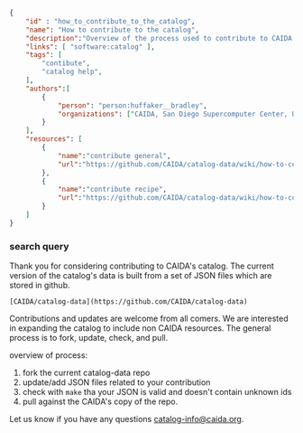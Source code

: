 ~~~json
{
    "id" : "how_to_contribute_to_the_catalog",
    "name": "How to contribute to the catalog",
    "description":"Overview of the process used to contribute to CAIDA's catalog.",
    "links": [ "software:catalog" ],
    "tags": [
        "contibute",
        "catalog help",
    ],
    "authors":[
        {
            "person": "person:huffaker__bradley",
            "organizations": ["CAIDA, San Diego Supercomputer Center, University of California San Diego"]
        }
    ],
    "resources": [
        {
            "name":"contribute general",
            "url":"https://github.com/CAIDA/catalog-data/wiki/how-to-contribute"
        },
        {
            "name":"contribute recipe",
            "url":"https://github.com/CAIDA/catalog-data/wiki/how-to-contribute-a-recipe"
        }
    ]
}
~~~


### search query

Thank you for considering contributing to CAIDA's catalog. The current version of 
the catalog's data is built from a set of JSON files which are stored in github.  

    [CAIDA/catalog-data](https://github.com/CAIDA/catalog-data)

Contributions and updates are welcome from all comers.  We are interested in expanding the
catalog to include non CAIDA resources. The general process is to fork, update, check, and pull.

overview of process:
1. fork the current catalog-data repo
1. update/add JSON files related to your contribution
1. check with ```make``` tha your JSON is valid and doesn't contain unknown ids
1. pull against the CAIDA's copy of the repo.

Let us know if you have any questions <a href="mailto:catalog-info@caida.org">catalog-info@caida.org</a>.
